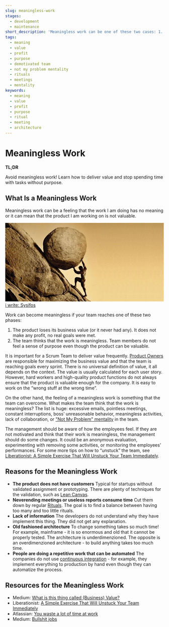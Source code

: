 ```yaml
---
slug: meaningless-work
stages:
  - development
  - maintenance
short_description: 'Meaningless work can be one of these two cases: 1. A feeling that the work has no meaning, the team members do not have a sense of purpose. 2. A work on a product that is not valuable.'
tags:
  - meaning
  - value
  - profit
  - purpose
  - demotivated team
  - not my problem mentality
  - rituals
  - meetings
  - mentality
keywords:
  - meaning
  - value
  - profit
  - purpose
  - ritual
  - meeting
  - architecture
---
```


# Meaningless Work

**TL;DR**

Avoid meaningless work! Learn how to deliver value and stop spending time with tasks without purpose.

## What Is a Meaningless Work

Meaningless work can be a feeling that the work I am doing has no meaning or it can mean that the product I am working on is not valuable.

![Meaningless Work](/files/sysifos.jpg)
[i write: Sysifos](https://iwrite.cz/knizni-a-ha-momenty-2017-cast-2-co-reknete-az-pozdravite/sysifos/)

Work can become meaningless if your team reaches one of these two phases:

1. The product loses its business value (or it never had any). It does not make any profit, no real goals were met.
2. The team thinks that the work is meaningless. Team members do not feel a sense of purpose even though the product can be valuable.

It is important for a Scrum Team to deliver value frequently. [Product Owners](/practices/product-owner) are responsible for maximizing the business value and that the team is reaching goals every sprint. There is no universal definition of value, it all depends on the context. The value is usually calculated for each user story. However, hard workers and high-quality product functions do not always ensure that the product is valuable enough for the company. It is easy to work on the “wrong stuff at the wrong time”.

On the other hand, the feeling of a meaningless work is something that the team can overcome. What makes the team think that the work is meaningless? The list is huge: excessive emails, pointless meetings, constant interruptions, boss’ unreasonable behavior, meaningless activities, lack of collaboration, or ["Not My Problem" mentality](/problems/not-my-problem-mentality) in the team.

The management should be aware of how the employees feel. If they are not motivated and think that their work is meaningless, the management should do some changes. It could be an anonymous evaluation, experimenting with removing some activities, or monitoring the employees’ performances. For some more tips on how to “unstuck” the team, see [Liberationist: A Simple Exercise That Will Unstuck Your Team Immediately](https://blog.liberationist.org/a-simple-exercise-that-will-unstuck-your-team-immediately-d294d5ad1bc7).

## Reasons for the Meaningless Work

- **The product does not have customers**
   Typical for startups without validated assignment or prototyping. There are plenty of techniques for the validation, such as [Lean Canvas](/practices/lean-canvas).
- **Neverending meetings or useless reports consume time**
   Cut them down by regular [Rituals](/tags/rituals). The goal is to find a balance between having too many and too little rituals.
- **Lack of information**
  The developers do not understand why they have implement this thing. They did not get any explanation.
- **Old fashioned architecture**
  To change something takes so much time! For example, mainframe - it is so enormous and old that it cannot be properly tested. The architecture is underdimenzioned. The opposite is an overdimenzioned architecture - to build anything takes too much time.
- **People are doing a repetitive work that can be automated**
  The companies do not use [continuous integration](/practices/continuous-integration) - for example, they implement everything to production by hand even though they can automatize the process.

## Resources for the Meaningless Work

- Medium: [What is this thing called (Business) Value?](https://medium.com/the-liberators/what-is-this-thing-called-business-value-3b88b734d5a9)
- Liberationist: [A Simple Exercise That Will Unstuck Your Team Immediately](https://blog.liberationist.org/a-simple-exercise-that-will-unstuck-your-team-immediately-d294d5ad1bc7)
- Atlassian: [You waste a lot of time at work](https://www.atlassian.com/time-wasting-at-work-infographic)
- Medium: [Bullshit jobs](https://medium.com/swlh/bullshit-jobs-c1815fc10b77)
